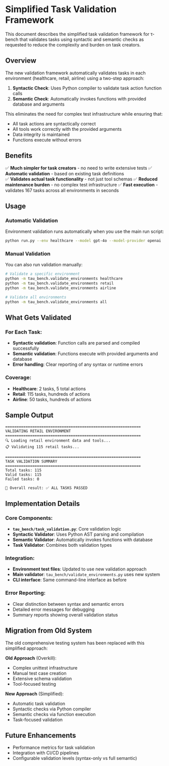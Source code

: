 # Simplified Task Validation Framework

This document describes the simplified task validation framework for τ-bench that validates tasks using syntactic and semantic checks as requested to reduce the complexity and burden on task creators.

## Overview

The new validation framework automatically validates tasks in each environment (healthcare, retail, airline) using a two-step approach:

1. **Syntactic Check**: Uses Python compiler to validate task action function calls
2. **Semantic Check**: Automatically invokes functions with provided database and arguments

This eliminates the need for complex test infrastructure while ensuring that:
- All task actions are syntactically correct
- All tools work correctly with the provided arguments 
- Data integrity is maintained
- Functions execute without errors

## Benefits

✅ **Much simpler for task creators** - no need to write extensive tests
✅ **Automatic validation** - based on existing task definitions  
✅ **Validates actual task functionality** - not just tool schemas
✅ **Reduced maintenance burden** - no complex test infrastructure
✅ **Fast execution** - validates 167 tasks across all environments in seconds

## Usage

### Automatic Validation

Environment validation runs automatically when you use the main run script:

```bash
python run.py --env healthcare --model gpt-4o --model-provider openai ...
```

### Manual Validation

You can also run validation manually:

```bash
# Validate a specific environment
python -m tau_bench.validate_environments healthcare
python -m tau_bench.validate_environments retail 
python -m tau_bench.validate_environments airline

# Validate all environments
python -m tau_bench.validate_environments all
```

## What Gets Validated

### For Each Task:
- **Syntactic validation**: Function calls are parsed and compiled successfully
- **Semantic validation**: Functions execute with provided arguments and database
- **Error handling**: Clear reporting of any syntax or runtime errors

### Coverage:
- **Healthcare**: 2 tasks, 5 total actions
- **Retail**: 115 tasks, hundreds of actions
- **Airline**: 50 tasks, hundreds of actions

## Sample Output

```
============================================================
VALIDATING RETAIL ENVIRONMENT
============================================================
🔍 Loading retail environment data and tools...
📋 Validating 115 retail tasks...

============================================================
TASK VALIDATION SUMMARY
============================================================
Total tasks: 115
Valid tasks: 115
Failed tasks: 0

🎉 Overall result: ✅ ALL TASKS PASSED
```

## Implementation Details

### Core Components:
- **`tau_bench/task_validation.py`**: Core validation logic
- **Syntactic Validator**: Uses Python AST parsing and compilation
- **Semantic Validator**: Automatically invokes functions with database
- **Task Validator**: Combines both validation types

### Integration:
- **Environment test files**: Updated to use new validation approach
- **Main validator**: `tau_bench/validate_environments.py` uses new system
- **CLI interface**: Same command-line interface as before

### Error Reporting:
- Clear distinction between syntax and semantic errors
- Detailed error messages for debugging
- Summary reports showing overall validation status

## Migration from Old System

The old comprehensive testing system has been replaced with this simplified approach:

**Old Approach** (Overkill):
- Complex unittest infrastructure
- Manual test case creation
- Extensive schema validation
- Tool-focused testing

**New Approach** (Simplified):
- Automatic task validation
- Syntactic checks via Python compiler
- Semantic checks via function execution
- Task-focused validation

## Future Enhancements

- Performance metrics for task validation
- Integration with CI/CD pipelines
- Configurable validation levels (syntax-only vs full semantic)